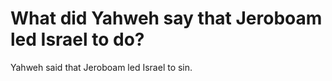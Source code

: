 # What did Yahweh say that Jeroboam led Israel to do?

Yahweh said that Jeroboam led Israel to sin.
